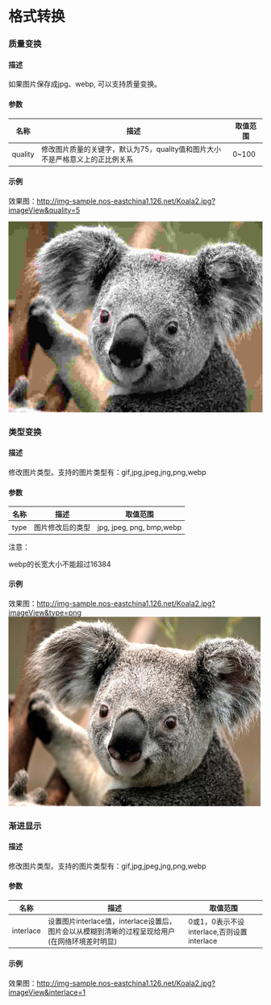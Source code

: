 # 格式转换

### **质量变换**

#### **描述**
如果图片保存成jpg、webp, 可以支持质量变换。

#### **参数**
|**名称**|	                                       **描述**                                     	   |**取值范围**|
|--------|---------------------------------------------------------------------------------------------|------------|
|quality |	修改图片质量的关键字，默认为75，quality值和图片大小不是严格意义上的正比例关系	           |0~100       |
#### **示例**
效果图：http://img-sample.nos-eastchina1.126.net/Koala2.jpg?imageView&quality=5

![](../image/2016081700009.jpg)

### **类型变换**

#### **描述**
修改图片类型。支持的图片类型有：gif,jpg,jpeg,jng,png,webp

#### **参数**
|**名称**|	      **描述**        |	     **取值范围**       |
|--------|------------------------|-------------------------|
|type    |图片修改后的类型	      |jpg, jpeg, png, bmp,webp |
注意：

webp的长宽大小不能超过16384

#### **示例**
效果图：http://img-sample.nos-eastchina1.126.net/Koala2.jpg?imageView&type=png
![](../image/2016081700010.png)
### **渐进显示**

#### **描述**
修改图片类型。支持的图片类型有：gif,jpg,jpeg,jng,png,webp

#### **参数**
| **名称** |	                 **描述**                      |	                   **取值范围**                        |
|----------|---------------------------------------------------|-----------------------------------------------------------|
|interlace |设置图片interlace值，interlace设置后，图片会以从模糊到清晰的过程呈现给用户(在网络环境差时明显)|	0或1，0表示不设interlace,否则设置interlace|
#### **示例**
效果图：http://img-sample.nos-eastchina1.126.net/Koala2.jpg?imageView&interlace=1